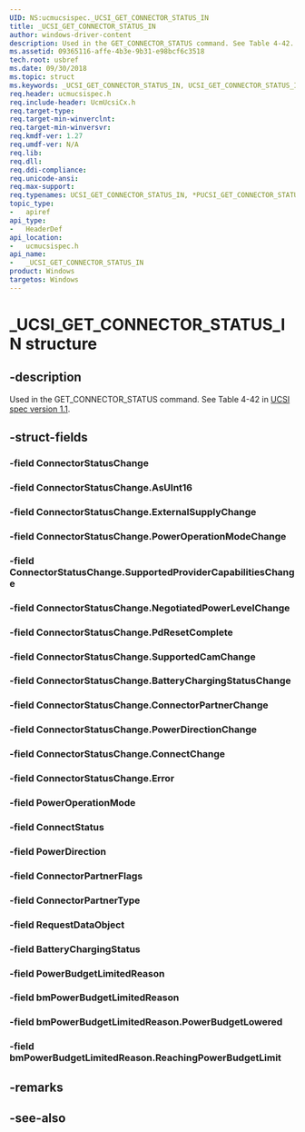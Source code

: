 ```yaml
---
UID: NS:ucmucsispec._UCSI_GET_CONNECTOR_STATUS_IN
title: _UCSI_GET_CONNECTOR_STATUS_IN
author: windows-driver-content
description: Used in the GET_CONNECTOR_STATUS command. See Table 4-42.
ms.assetid: 09365116-affe-4b3e-9b31-e98bcf6c3518
tech.root: usbref
ms.date: 09/30/2018 
ms.topic: struct
ms.keywords: _UCSI_GET_CONNECTOR_STATUS_IN, UCSI_GET_CONNECTOR_STATUS_IN, *PUCSI_GET_CONNECTOR_STATUS_IN, 
req.header: ucmucsispec.h
req.include-header: UcmUcsiCx.h 
req.target-type:
req.target-min-winverclnt:
req.target-min-winversvr:
req.kmdf-ver: 1.27
req.umdf-ver: N/A
req.lib:
req.dll:
req.ddi-compliance:
req.unicode-ansi:
req.max-support:
req.typenames: UCSI_GET_CONNECTOR_STATUS_IN, *PUCSI_GET_CONNECTOR_STATUS_IN
topic_type: 
-	apiref
api_type: 
-	HeaderDef
api_location: 
-	ucmucsispec.h
api_name: 
-	_UCSI_GET_CONNECTOR_STATUS_IN
product: Windows
targetos: Windows
---
```


# _UCSI_GET_CONNECTOR_STATUS_IN structure

## -description
Used in the GET_CONNECTOR_STATUS command. See Table 4-42 in [UCSI spec version 1.1](https://www.intel.com/content/dam/www/public/us/en/documents/technical-specifications/usb-type-c-ucsi-spec.pdf).

## -struct-fields

### -field ConnectorStatusChange
 
### -field ConnectorStatusChange.AsUInt16
 
### -field ConnectorStatusChange.ExternalSupplyChange
 
### -field ConnectorStatusChange.PowerOperationModeChange
 
### -field ConnectorStatusChange.SupportedProviderCapabilitiesChange
 
### -field ConnectorStatusChange.NegotiatedPowerLevelChange
 
### -field ConnectorStatusChange.PdResetComplete
 
### -field ConnectorStatusChange.SupportedCamChange
 
### -field ConnectorStatusChange.BatteryChargingStatusChange
 
### -field ConnectorStatusChange.ConnectorPartnerChange
 
### -field ConnectorStatusChange.PowerDirectionChange
 
### -field ConnectorStatusChange.ConnectChange
 
### -field ConnectorStatusChange.Error
 
### -field PowerOperationMode
 
### -field ConnectStatus
 
### -field PowerDirection
 
### -field ConnectorPartnerFlags
 
### -field ConnectorPartnerType
 
### -field RequestDataObject
 
### -field BatteryChargingStatus
 
### -field PowerBudgetLimitedReason
 
### -field bmPowerBudgetLimitedReason
 
### -field bmPowerBudgetLimitedReason.PowerBudgetLowered
 
### -field bmPowerBudgetLimitedReason.ReachingPowerBudgetLimit
 

## -remarks

## -see-also

